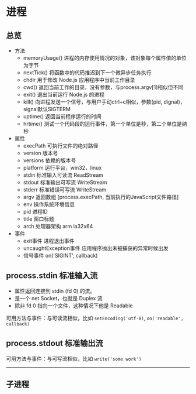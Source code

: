 # 进程
## 总览
- 方法
    - memoryUsage()     进程的内存使用情况的对象，该对象每个属性值的单位为字节
    - nextTick()        将函数中的代码推迟到下一个微异步任务执行
    - chdir             用于修改 Node.js 应用程序中当前工作目录
    - cwd()             返回当前工作的目录，没有参数，与process.argv[1]相似但不同
    - exit()            退出当前运行 Node.js 的进程
    - kill()            向进程发送一个信号，与用户手动ctrl+c相似，参数(pid, dignal)，signal默认SIGTERM
    - uptime()          返回当前程序运行的时间
    - hrtime()          测试一个代码段的运行事件，第一个单位是秒，第二个单位是纳秒
- 属性
    - execPath          可执行文件的绝对路径
    - version           版本号
    - versions          依赖的版本号
    - platform          运行平台，win32，linux
    - stdin             标准输入可读流 ReadStream 
    - stdout            标准输出可写流 WriteStream
    - stderr            标准错误可写流 WriteStream
    - argv              返回数组 [process.execPath, 当前执行的JavaScript文件路径]
    - env               操作系统环境信息
    - pid               进程ID
    - title             窗口标题
    - arch              处理器架构 arm ia32x64
- 事件
    - exit事件                  进程退出事件
    - uncaughtException事件     应用程序抛出未被捕获的异常时候出发
    - 信号事件                  on('SIGINT', callback) 



## process.stdin 标准输入流
- 属性返回连接到 stdin (fd 0) 的流。
- 是一个 net.Socket，也就是 Duplex 流
- 除非 fd 0 指向一个文件，这种情况下他是 Readable

可用方法与事件：与可读流相似，比如 `setEncoding('utf-8)`, `on('readable', callback)`

## process.stdout 标准输出流
可用方法与事件：与可写流相似，比如 `write('some work')`

-----

## 子进程




